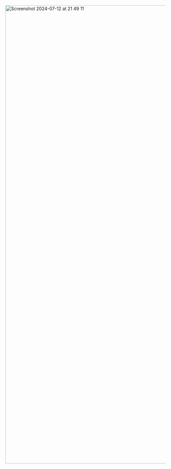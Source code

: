 <img width="1440" alt="Screenshot 2024-07-12 at 21 49 11" src="https://github.com/user-attachments/assets/b7f512eb-6423-4ef7-9780-b1c82b58ba6a">
